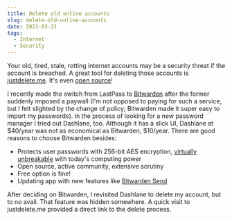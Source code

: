 ```yaml
---
title: Delete old online accounts
slug: delete-old-online-accounts
date: 2021-03-21
tags:
  - Internet
  - Security
---
```

Your old, tired, stale, rotting internet accounts may be a security threat if the account is breached. A great tool for deleting those accounts is [justdelete.me](https://justdelete.me). It's even [open source](https://github.com/justdeleteme/justdelete.me)!

I recently made the switch from LastPass to [Bitwarden](https://bitwarden.com) after the former suddenly imposed a paywall (I'm not opposed to paying for such a service, but I felt slighted by the change of policy; Bitwarden made it super easy to import my passwords). In the process of looking for a new password manager I tried out Dashlane, too. Although it has a slick UI, Dashlane at $40/year was not as economical as Bitwarden, $10/year. There are good reasons to choose Bitwarden besides:

- Protects user passwords with 256-bit AES encryption, [virtually unbreakable](https://www.atpinc.com/blog/what-is-aes-256-encryption) with today's computing power
- Open source, active community, extensive scrutiny
- Free option is fine!
- Updating app with new features like [Bitwarden Send](https://bitwarden.com/products/send/)

After deciding on Bitwarden, I revisited Dashlane to delete my account, but to no avail. That feature was hidden somewhere. A quick visit to justdelete.me provided a direct link to the delete process.
